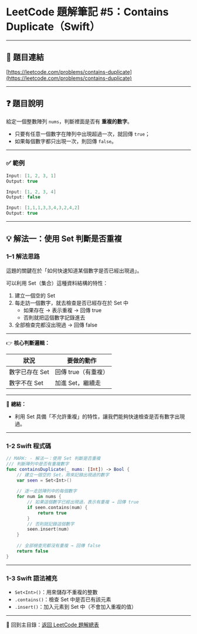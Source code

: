 # LeetCode 題解筆記 #5：Contains Duplicate（Swift）

---

## 📝 題目連結

[https://leetcode.com/problems/contains-duplicate](https://leetcode.com/problems/contains-duplicate)

---

## ❓ 題目說明

給定一個整數陣列 `nums`，判斷裡面是否有 **重複的數字**。

- 只要有任意一個數字在陣列中出現超過一次，就回傳 `true`；  
- 如果每個數字都只出現一次，則回傳 `false`。

---

### ✅ 範例

```swift
Input: [1, 2, 3, 1]
Output: true

Input: [1, 2, 3, 4]
Output: false

Input: [1,1,1,3,3,4,3,2,4,2]
Output: true
```

---

## 💡 解法一：使用 Set 判斷是否重複

### 1–1 解法思路

這題的關鍵在於「如何快速知道某個數字是否已經出現過」。

可以利用 Set（集合）這種資料結構的特性：

1. 建立一個空的 Set
2. 每走訪一個數字，就去檢查是否已經存在於 Set 中
    - 如果存在 → 表示重複 → 回傳 true
    - 否則就把這個數字記錄進去
3. 全部檢查完都沒出現過 → 回傳 false

---

👉 **核心判斷邏輯：**

| 狀況             | 要做的動作              |
|------------------|-------------------------|
| 數字已存在 Set    | 回傳 true（有重複）       |
| 數字不在 Set     | 加進 Set，繼續走         |

---

🧠 **總結：**  

- 利用 Set 具備「不允許重複」的特性，讓我們能夠快速檢查是否有數字出現過。

---

### 1-2 Swift 程式碼

```swift
// MARK: - 解法一：使用 Set 判斷是否重複
/// 判斷陣列中是否有重複數字
func containsDuplicate(_ nums: [Int]) -> Bool {
    // 建立一個空的 Set，用來記錄出現過的數字
    var seen = Set<Int>()
    
    // 逐一走訪陣列中的每個數字
    for num in nums {
        // 如果這個數字已經出現過，表示有重複 → 回傳 true
        if seen.contains(num) {
            return true
        }
        // 否則就記錄這個數字
        seen.insert(num)
    }
    
    // 全部檢查完都沒有重複 → 回傳 false
    return false
}
```

---

### 1-3 Swift 語法補充

- `Set<Int>()`：用來儲存不重複的整數
- `.contains()`：檢查 Set 中是否已有該元素
- `.insert()`：加入元素到 Set 中（不會加入重複的值）

---

📂 回到主目錄：[返回 LeetCode 題解總表](../README.md)